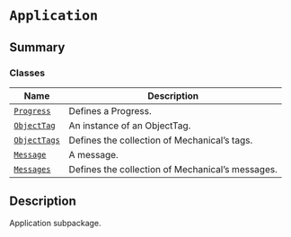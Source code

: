 

# `Application`

<a id="summary"></a>

## Summary

### Classes

| Name | Description |
|---------------------------------------------------------------------------------------------------|--------------------------------------------------|
| [`Progress`](Progress.md#ansys.mechanical.stubs.v241.Ansys.Mechanical.Application.Progress)       | Defines a Progress.                              |
| [`ObjectTag`](ObjectTag.md#ansys.mechanical.stubs.v241.Ansys.Mechanical.Application.ObjectTag)    | An instance of an ObjectTag.                     |
| [`ObjectTags`](ObjectTags.md#ansys.mechanical.stubs.v241.Ansys.Mechanical.Application.ObjectTags) | Defines the collection of Mechanical’s tags.     |
| [`Message`](Message.md#ansys.mechanical.stubs.v241.Ansys.Mechanical.Application.Message)          | A message.                                       |
| [`Messages`](Messages.md#ansys.mechanical.stubs.v241.Ansys.Mechanical.Application.Messages)       | Defines the collection of Mechanical’s messages. |

<a id="description"></a>

## Description

Application subpackage.

<!-- !! processed by numpydoc !! -->

